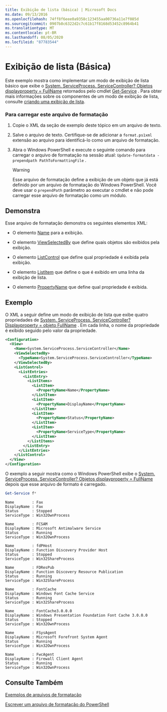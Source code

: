 ```yaml
---
title: Exibição de lista (básica) | Microsoft Docs
ms.date: 09/13/2016
ms.openlocfilehash: 74ff8f6eee0a9358c123455aa00736a11e7f085d
ms.sourcegitcommit: 0907b8c6322d2c7c61b17f8168d53452c8964b41
ms.translationtype: MT
ms.contentlocale: pt-BR
ms.lasthandoff: 08/05/2020
ms.locfileid: "87783544"
---
```

# <a name="list-view-basic"></a>Exibição de lista (Básica)

Este exemplo mostra como implementar um modo de exibição de lista básico que exibe o [System. ServiceProcess. ServiceController? Objetos displayproperty = FullName](/dotnet/api/System.ServiceProcess.ServiceController) retornados pelo cmdlet [Get-Service](/powershell/module/microsoft.powershell.management/get-service) . Para obter mais informações sobre os componentes de um modo de exibição de lista, consulte [criando uma exibição de lista](./creating-a-list-view.md).

### <a name="to-load-this-formatting-file"></a>Para carregar este arquivo de formatação

1. Copie o XML da seção de exemplo deste tópico em um arquivo de texto.

2. Salve o arquivo de texto. Certifique-se de adicionar a `format.ps1xml` extensão ao arquivo para identificá-lo como um arquivo de formatação.

3. Abra o Windows PowerShell e execute o seguinte comando para carregar o arquivo de formatação na sessão atual: `Update-formatdata -prependpath PathToFormattingFile` .

   > [!WARNING]
   > Esse arquivo de formatação define a exibição de um objeto que já está definido por um arquivo de formatação do Windows PowerShell. Você deve usar o `prependPath` parâmetro ao executar o cmdlet e não pode carregar esse arquivo de formatação como um módulo.

## <a name="demonstrates"></a>Demonstra

Esse arquivo de formatação demonstra os seguintes elementos XML:

- O elemento [Name](./name-element-for-view-format.md) para a exibição.

- O elemento [ViewSelectedBy](./viewselectedby-element-format.md) que define quais objetos são exibidos pela exibição.

- O elemento [ListControl](./listcontrol-element-format.md) que define qual propriedade é exibida pela exibição.

- O elemento [ListItem](./listitem-element-for-listitems-for-listcontrol-format.md) que define o que é exibido em uma linha da exibição de lista.

- O elemento [PropertyName](./propertyname-element-for-listitem-for-listcontrol-format.md) que define qual propriedade é exibida.

## <a name="example"></a>Exemplo

O XML a seguir define um modo de exibição de lista que exibe quatro propriedades de [System. ServiceProcess. ServiceController? Displayproperty = objeto FullName](/dotnet/api/System.ServiceProcess.ServiceController) . Em cada linha, o nome da propriedade é exibido seguido pelo valor da propriedade.

```xml
<Configuration>
  <View>
    <Name>System.ServiceProcess.ServiceController</Name>
    <ViewSelectedBy>
      <TypeName>System.ServiceProcess.ServiceController</TypeName>
    </ViewSelectedBy>
    <ListControl>
      <ListEntries>
        <ListEntry>
          <ListItems>
            <ListItem>
              <PropertyName>Name</PropertyName>
            </ListItem>
            <ListItem>
              <PropertyName>DisplayName</PropertyName>
            </ListItem>
            <ListItem>
              <PropertyName>Status</PropertyName>
            </ListItem>
            <ListItem>
              <PropertyName>ServiceType</PropertyName>
            </ListItem>
          </ListItems>
        </ListEntry>
      </ListEntries>
    </ListControl>
  </View>
</Configuration>
```

O exemplo a seguir mostra como o Windows PowerShell exibe o [System. ServiceProcess. ServiceController? Objetos displayproperty = FullName](/dotnet/api/System.ServiceProcess.ServiceController) depois que esse arquivo de formato é carregado.

```powershell
Get-Service f*
```

```output
Name        : Fax
DisplayName : Fax
Status      : Stopped
ServiceType : Win32OwnProcess

Name        : FCSAM
DisplayName : Microsoft Antimalware Service
Status      : Running
ServiceType : Win32OwnProcess

Name        : fdPHost
DisplayName : Function Discovery Provider Host
Status      : Stopped
ServiceType : Win32ShareProcess

Name        : FDResPub
DisplayName : Function Discovery Resource Publication
Status      : Running
ServiceType : Win32ShareProcess

Name        : FontCache
DisplayName : Windows Font Cache Service
Status      : Running
ServiceType : Win32ShareProcess

Name        : FontCache3.0.0.0
DisplayName : Windows Presentation Foundation Font Cache 3.0.0.0
Status      : Stopped
ServiceType : Win32OwnProcess

Name        : FSysAgent
DisplayName : Microsoft Forefront System Agent
Status      : Running
ServiceType : Win32OwnProcess

Name        : FwcAgent
DisplayName : Firewall Client Agent
Status      : Running
ServiceType : Win32OwnProcess
```

## <a name="see-also"></a>Consulte Também

[Exemplos de arquivos de formatação](./examples-of-formatting-files.md)

[Escrever um arquivo de formatação do PowerShell](./writing-a-powershell-formatting-file.md)
